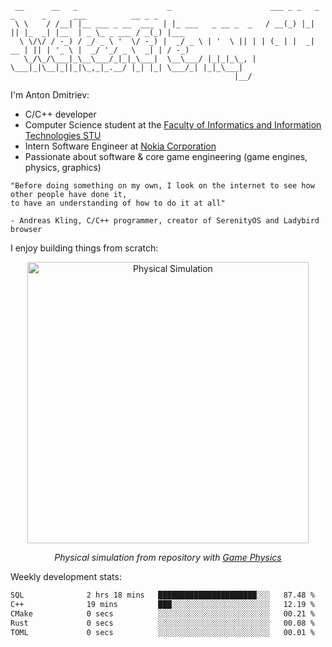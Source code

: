 ```
 __      __   _                    _                      ___ _ _   _  _      _      ___          __ _ _     
 \ \    / /__| |__ ___ _ __  ___  | |_ ___   _ __ _  _   / __(_) |_| || |_  _| |__  | _ \_ _ ___ / _(_) |___ 
  \ \/\/ / -_) / _/ _ \ '  \/ -_) |  _/ _ \ | '  \ || | | (_ | |  _| __ | || | '_ \ |  _/ '_/ _ \  _| | / -_)
   \_/\_/\___|_\__\___/_|_|_\___|  \__\___/ |_|_|_\_, |  \___|_|\__|_||_|\_,_|_.__/ |_| |_| \___/_| |_|_\___|
                                                  |__/                                                       
```

I'm Anton Dmitriev:
* C/C++ developer 
* Computer Science student at the [Faculty of Informatics and Information Technologies STU](https://www.fiit.stuba.sk/en.html?page_id=749)
* Intern Software Engineer at [Nokia Corporation](https://www.nokia.com/)
* Passionate about software & core game engineering (game engines, physics, graphics)

```
"Before doing something on my own, I look on the internet to see how other people have done it,  
to have an understanding of how to do it at all"

- Andreas Kling, C/C++ programmer, creator of SerenityOS and Ladybird browser
```


I enjoy building things from scratch:

<p align="center">
  <img src="resources/physics.gif" width="450" alt="Physical Simulation" />
</p>
<p align="center">
  <i>Physical simulation from repository with 
  	<a href="https://github.com/admtrv/PhysicalBasicsComputerGames/tree/main/task10">Game Physics
  	</a>
  </i>
</p>

Weekly development stats:
<!--START_SECTION:waka-->

```txt
SQL              2 hrs 18 mins   ██████████████████████░░░   87.48 %
C++              19 mins         ███░░░░░░░░░░░░░░░░░░░░░░   12.19 %
CMake            0 secs          ░░░░░░░░░░░░░░░░░░░░░░░░░   00.21 %
Rust             0 secs          ░░░░░░░░░░░░░░░░░░░░░░░░░   00.08 %
TOML             0 secs          ░░░░░░░░░░░░░░░░░░░░░░░░░   00.01 %
```

<!--END_SECTION:waka-->
